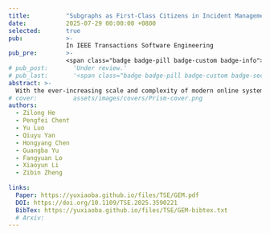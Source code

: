 ```yaml
---
title:          "Subgraphs as First-Class Citizens in Incident Management for Large-Scale Online Systems An Evolution-AwareFramework"
date:           2025-07-29 00:00:00 +0800
selected:       true
pub:            >-
                In IEEE Transactions Software Engineering 
pub_pre:        >-
                <span class="badge badge-pill badge-custom badge-info">TSE (CCF A)</span>
# pub_post:       'Under review.'
# pub_last:       '<span class="badge badge-pill badge-custom badge-secondary">Conference</span><span class="badge badge-pill badge-custom badge-warning">Poster</span>'
abstract: >-
  With the ever-increasing scale and complexity of modern online systems, incidents are becoming inevitable, which seriously decreases the system availability and user satisfaction. To enhance incident management, many machine learning based techniques are proposed to automate incident detection and diagnosis. However, previous studies have mostly ignored the impact of evolution on the practicality of an incident management framework. Specifically, (1) The scale of modern online systems is continually evolving, but most state-of-the-art techniques are overly dependent on a continuous modelling of the entire system, and thus are less practical for online systems evolved to tens of thousands of services; (2) The volume of telemetry data is massively growing, while the number of incident records for learning is scarce and slowly generated (sometimes from zero), but prior techniques usually neglect this extreme imbalance in data volume evolution, and cannot support the life-cycle evolution (i.e., cold start and continual learning) of their developed models; (3) Prior techniques usually require operators to manually select a set of telemetry as inputs for incident diagnosis, but ignore how to automatically evolve this selection to continually improve diagnosis performance. These gaps stem from the unawareness of evolution, including the evolution of the target online system and the evolution of the built incident management models. To fill these gaps, we propose an evolution-aware incident management framework GEM. Specifically, considering the evolution of system scale and data volume, GEM continually refines the enormous real-time collected telemetry data into individual compact yet expressive graph-based representations, namely issue impact subgraphs, and treat them as the first-class citizens in incident management. Centered around these subgraphs, we design a couple of lifelong learning based graph analysis techniques to learn and evolve models for incident detection and diagnosis.
# cover:          assets/images/covers/Prism-cover.png
authors:
  - Zilong He
  - Pengfei Chen†
  - Yu Luo
  - Qiuyu Yan
  - Hongyang Chen
  - Guangba Yu
  - Fangyuan Lo
  - Xiaoyun Li
  - Zibin Zheng
  
links:
  Paper: https://yuxiaoba.github.io/files/TSE/GEM.pdf
  DOI: https://doi.org/10.1109/TSE.2025.3590221
  BibTex: https://yuxiaoba.github.io/files/TSE/GEM-bibtex.txt
  # Arxiv:
---
```

